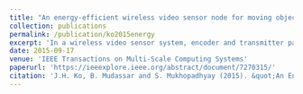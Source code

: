 ```yaml
---
title: "An energy-efficient wireless video sensor node for moving object surveillance"
collection: publications
permalink: /publication/ko2015energy
excerpt: 'In a wireless video sensor system, encoder and transmitter parameters should be jointly adjusted for the optimal tradeoff between video quality and energy consumption under variable channel conditions. The optimization of the system can be further enhanced by exploiting relative importance of moving objects in remote surveillance applications. This paper presents an energy-efficient wireless video sensor node for remote surveillance using content-aware pre-processing and an energy- and content-aware feedback control scheme. A low-overhead pre-processing engine detects the region of interest (ROI) in a frame defined as the macroblocks with moving objects, and an encoder selectively processes ROI macroblocks, resulting in reduction of both computation and transmission energy with minimum quality degradation of the ROI. We also propose an energy- and content-aware control scheme that jointly tunes the system parameters to maintain target transmission energy with minimum degradation of the ROI quality under varying wireless channel conditions. Compared to conventional encoding approaches, the proposed design consumes up to 56 percent less energy at the same quality.'
date: 2015-09-17
venue: 'IEEE Transactions on Multi-Scale Computing Systems'
paperurl: 'https://ieeexplore.ieee.org/abstract/document/7270315/'
citation: 'J.H. Ko, B. Mudassar and S. Mukhopadhyay (2015). &quot;An Energy-Efficient Wireless Video Sensor Node with Content-Aware Pre-processing for Moving Object Surveillance.&quot; <i>IEEE Transactions on Multi-Scale Computing</i>. 1(1).'
---
```


